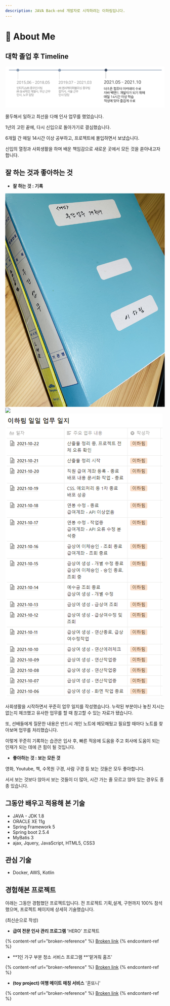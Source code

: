 ```yaml
---
description: JAVA Back-end 개발자로 시작하려는 이하림입니다.
---
```


# 🌟 About Me

## 대학 졸업 후 Timeline

![](<.gitbook/assets/image (12) (1) (1).png>)

몰두해서 일하고 최선을 다해 인사 업무를 했었습니다.

1년의 고민 끝에, 다시 신입으로 돌아가기로 결심했습니다.&#x20;

6개월 간 매일 14시간 이상 공부하고, 프로젝트에 몰입하면서 보냈습니다.

신입의 열정과 사회생활을 하며 배운 책임감으로 새로운 곳에서 모든 것을 쏟아내고자 합니다.



## 잘 하는 것과 좋아하는 것

* **잘 하는 것 : 기록**

![](.gitbook/assets/weekly.jpg)![](<.gitbook/assets/memo (1).png>)![](<.gitbook/assets/image (15).png>)



사회생활을 시작하면서 꾸준히 업무 일지를 작성했습니다. 누락된 부분이나 놓친 지시는 없는지 체크했고 유사한 업무를 할 때 참고할 수 있는 자료가 됐습니다.

또, 선배들에게 질문한 내용은 반드시 개인 노트에 메모해뒀고 필요할 때마다 노트를 찾아보며 업무를 처리했습니다.

이렇게 꾸준히 기록하는 습관은 입사 후, 빠른 적응에 도움을 주고 회사에 도움이 되는 인재가 되는 데에 큰 힘이 될 것입니다.



* **좋아하는 것 : 보는 모든 것**

영화, Youtube, 책, 수목원 구경, 사람 구경 등 보는 것들은 모두 좋아합니다.

서서 보는 것보다 앉아서 보는 것들이 더 많아, 시간 가는 줄 모르고 앉아 있는 경우도 종종 있습니다.

## 그동안 배우고 적용해 본 기술

* JAVA - JDK 1.8
* ORACLE XE 11g
* Spring Framework 5
* Spring boot 2.5.4
* MyBatis 3
* ajax, Jquery, JavaScript, HTML5, CSS3



## 관심 기술

* Docker, AWS, Kotlin

## 경험해본 프로젝트

아래는 그동안 경험했던 프로젝트입니다. 전 프로젝트 기획,설계, 구현까지 100% 참석했으며, 프로젝트 페이지에 상세히 기술했습니다.

(최신순으로 작성)&#x20;

* **급여 전문 인사 관리 프로그램** 'HERO' 프로젝트

{% content-ref url="broken-reference" %}
[Broken link](broken-reference)
{% endcontent-ref %}

* **1인 가구 부분 청소 서비스 프로그램 **'맡겨줘 홈즈'

{% content-ref url="broken-reference" %}
[Broken link](broken-reference)
{% endcontent-ref %}

* **(toy project) 여행 메이트 매칭 서비스** '혼또니'

{% content-ref url="broken-reference" %}
[Broken link](broken-reference)
{% endcontent-ref %}





